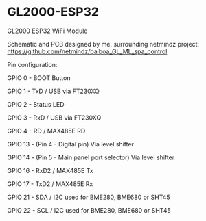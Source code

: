 # GL2000-ESP32
GL2000 ESP32 WiFi Module

Schematic and PCB designed by me, surrounding netmindz project: https://github.com/netmindz/balboa_GL_ML_spa_control


Pin configuration:

GPIO 0 - BOOT Button

GPIO 1 - TxD / USB via FT230XQ

GPIO 2 - Status LED

GPIO 3 - RxD / USB via FT230XQ

GPIO 4 - RD / MAX485E RD

GPIO 13 - (Pin 4 - Digital pin) Via level shifter

GPIO 14 - (Pin 5 - Main panel port selector) Via level shifter

GPIO 16 - RxD2 / MAX485E Tx

GPIO 17 - TxD2 / MAX485E Rx

GPIO 21 - SDA / I2C used for BME280, BME680 or SHT45

GPIO 22 - SCL / I2C used for BME280, BME680 or SHT45
